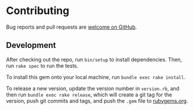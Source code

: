 # Contributing

Bug reports and pull requests are [welcome on GitHub](https://github.com/varyonic/amex_enhanced_authorization).

## Development

After checking out the repo, run `bin/setup` to install dependencies. Then, run `rake spec` to run the tests.

To install this gem onto your local machine, run `bundle exec rake install`. 

To release a new version, update the version number in `version.rb`, and then run `bundle exec rake release`,
which will create a git tag for the version, push git commits and tags, and push the `.gem` file to [rubygems.org](https://rubygems.org).
